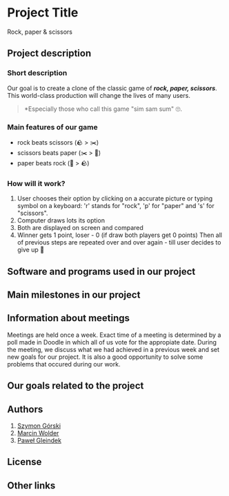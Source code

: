 # Project Title

Rock, paper & scissors

## Project description

### Short description

Our goal is to create a clone of the classic game of ***rock, paper, scissors***. This world-class production will change the lives of many users. 
> *Especially those who call this game "sim sam sum" 🙄.

### Main features of our game

- rock beats scissors     (🪨 > ✂️)
- scissors beats paper    (✂️ > 📝)
- paper beats rock        (📝 > 🪨)

### How will it work?

1. User chooses their option by clicking on a accurate picture or typing symbol on a keyboard: 'r' stands for "rock", 'p' for "paper" and 's' for "scissors".
1. Computer draws lots its option
1. Both are displayed on screen and compared
1. Winner gets 1 point, loser - 0 (if draw both players get 0 points)
Then all of previous steps are repeated over and over again - till user decides to give up 🤗

## Software and programs used in our project


## Main milestones in our project


## Information about meetings

Meetings are held once a week. Exact time of a meeting is determined by a poll made in Doodle in which all of us vote for the appropiate date.
During the meeting, we discuss what we had achieved in a previous week and set new goals for our project. It is also a good opportunity to solve some problems that occured during our work.

## Our goals related to the project

## Authors
1. [Szymon Górski](https://github.com/sggorski)
1. [Marcin Wolder](https://github.com/marcinwolder)
1. [Paweł Gleindek](https://github.com/pavlvs-91)

## License

## Other links





